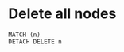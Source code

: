 [
  id: neoj4-delete-all-nodes
  tags:
  locations:
]: #

# Delete all nodes

````cypher
MATCH (n)
DETACH DELETE n
````
